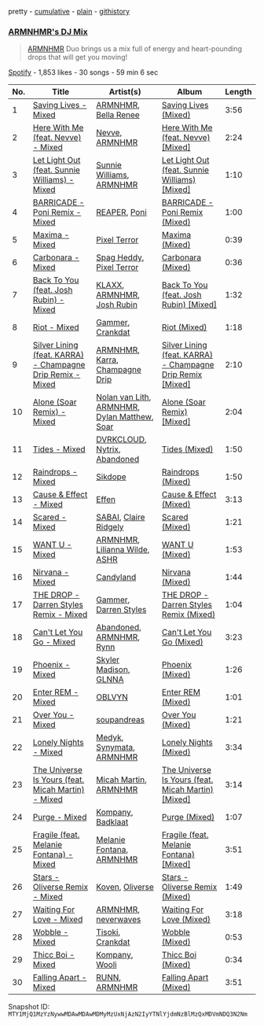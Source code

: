 pretty - [cumulative](/playlists/cumulative/37i9dQZF1DX2gO3SN574Ui.md) - [plain](/playlists/plain/37i9dQZF1DX2gO3SN574Ui) - [githistory](https://github.githistory.xyz/mackorone/spotify-playlist-archive/blob/main/playlists/plain/37i9dQZF1DX2gO3SN574Ui)

### [ARMNHMR's DJ Mix](https://open.spotify.com/playlist/37i9dQZF1DX2gO3SN574Ui)

> <a href="spotify:artist:0P2bZXPyjHYRW4guHVAFl1">ARMNHMR</a> Duo brings us a mix full of energy and heart\-pounding drops that will get you moving!

[Spotify](https://open.spotify.com/user/spotify) - 1,853 likes - 30 songs - 59 min 6 sec

| No. | Title | Artist(s) | Album | Length |
|---|---|---|---|---|
| 1 | [Saving Lives \- Mixed](https://open.spotify.com/track/4YsXAr0KTTBBVPK0hvk5ru) | [ARMNHMR](https://open.spotify.com/artist/0P2bZXPyjHYRW4guHVAFl1), [Bella Renee](https://open.spotify.com/artist/7od8NRvfdfAanx6IcY7JSa) | [Saving Lives \(Mixed\)](https://open.spotify.com/album/4i9wY2Wp6YYGgvwPASkku1) | 3:56 |
| 2 | [Here With Me \(feat\. Nevve\) \- Mixed](https://open.spotify.com/track/7xQ1OT1XIyRZGR2J0uNiSd) | [Nevve](https://open.spotify.com/artist/3RTklnRcfHgkQJwFpgOq3t), [ARMNHMR](https://open.spotify.com/artist/0P2bZXPyjHYRW4guHVAFl1) | [Here With Me \(feat\. Nevve\) \[Mixed\]](https://open.spotify.com/album/06OLFVjCBUY5bnoM7YpP13) | 2:24 |
| 3 | [Let Light Out \(feat\. Sunnie Williams\) \- Mixed](https://open.spotify.com/track/59LttYFcZRfDJepkHT7q4c) | [Sunnie Williams](https://open.spotify.com/artist/0q42tvGkKY23v8GJw5rC2q), [ARMNHMR](https://open.spotify.com/artist/0P2bZXPyjHYRW4guHVAFl1) | [Let Light Out \(feat\. Sunnie Williams\) \[Mixed\]](https://open.spotify.com/album/52F9gD5LnGuapDLx0I8Hw9) | 1:10 |
| 4 | [BARRICADE \- Poni Remix \- Mixed](https://open.spotify.com/track/1lP55DYv6CcjGp0Jz7DhFb) | [REAPER](https://open.spotify.com/artist/24kY0bUku58QhWv5WFFXaf), [Poni](https://open.spotify.com/artist/3a6qES5elZUR1LIpUq2ERm) | [BARRICADE \- Poni Remix \(Mixed\)](https://open.spotify.com/album/3IGGCw5AKS56z5vg0I9x8R) | 1:00 |
| 5 | [Maxima \- Mixed](https://open.spotify.com/track/3hgPDoCGiTHIBrg7cPgvit) | [Pixel Terror](https://open.spotify.com/artist/3DajvNySJjylWpCSeXefFm) | [Maxima \(Mixed\)](https://open.spotify.com/album/0o6s0OK6dhozeBX6ARJPDz) | 0:39 |
| 6 | [Carbonara \- Mixed](https://open.spotify.com/track/29Vaom1NyNjehYBK8gCJV6) | [Spag Heddy](https://open.spotify.com/artist/043Bey7ngSGRFpJftAlKpi), [Pixel Terror](https://open.spotify.com/artist/3DajvNySJjylWpCSeXefFm) | [Carbonara \(Mixed\)](https://open.spotify.com/album/3JooXuLaGVJFNzyQz1OQqI) | 0:36 |
| 7 | [Back To You \(feat\. Josh Rubin\) \- Mixed](https://open.spotify.com/track/4r4KZNxew0vZkjq14o2pSg) | [KLAXX](https://open.spotify.com/artist/1sg1SPREm84p1TlfjABfnp), [ARMNHMR](https://open.spotify.com/artist/0P2bZXPyjHYRW4guHVAFl1), [Josh Rubin](https://open.spotify.com/artist/7e1qyhWgdVEnEjG7Sbb5W0) | [Back To You \(feat\. Josh Rubin\) \[Mixed\]](https://open.spotify.com/album/3RcgJJv8abRVvM44R3oHEN) | 1:32 |
| 8 | [Riot \- Mixed](https://open.spotify.com/track/47rcqeZLZO7Elfn4aUmHmM) | [Gammer](https://open.spotify.com/artist/5nd7jnne7zbsV2J5jBKNOY), [Crankdat](https://open.spotify.com/artist/5lCekoJW9jNq01B1wiqdAb) | [Riot \(Mixed\)](https://open.spotify.com/album/5qrT7OwZTVqxTmZyxNd2mm) | 1:18 |
| 9 | [Silver Lining \(feat\. KARRA\) \- Champagne Drip Remix \- Mixed](https://open.spotify.com/track/1rPoJDp5oRYuYS0K0DVSW0) | [ARMNHMR](https://open.spotify.com/artist/0P2bZXPyjHYRW4guHVAFl1), [Karra](https://open.spotify.com/artist/24CzPFC4y3bM4AkUnZfuAU), [Champagne Drip](https://open.spotify.com/artist/3mVwDyQRNVMy3ZNuTabf6f) | [Silver Lining \(feat\. KARRA\) \- Champagne Drip Remix \[Mixed\]](https://open.spotify.com/album/3uSeROmji1CDD1bAfPdghb) | 2:10 |
| 10 | [Alone \(Soar Remix\) \- Mixed](https://open.spotify.com/track/4EiLwLv7ouai232kimg105) | [Nolan van Lith](https://open.spotify.com/artist/1xdeCF6RglHDkz8FSQhTm4), [ARMNHMR](https://open.spotify.com/artist/0P2bZXPyjHYRW4guHVAFl1), [Dylan Matthew](https://open.spotify.com/artist/6d0ZjIp5L7Ygy2l02HskRX), [Soar](https://open.spotify.com/artist/3HCdCKVvXJakGRbVRO5OTa) | [Alone \(Soar Remix\) \[Mixed\]](https://open.spotify.com/album/0kcmDIC8lUd3W3PA6uCrXE) | 2:04 |
| 11 | [Tides \- Mixed](https://open.spotify.com/track/6HR5oLPmdW6oJ9ITYz1i0n) | [DVRKCLOUD](https://open.spotify.com/artist/3d5iL1jm2HGMJS1woaIohE), [Nytrix](https://open.spotify.com/artist/1s8cu0X2A5YDwCLRN8AjFa), [Abandoned](https://open.spotify.com/artist/1qs72LBhNBAQGwxFAnlo0x) | [Tides \(Mixed\)](https://open.spotify.com/album/2kRh5Om2Dbt5JYzxnYR5Hg) | 1:50 |
| 12 | [Raindrops \- Mixed](https://open.spotify.com/track/559lWhP7aUmgYt9K5Jbj7b) | [Sikdope](https://open.spotify.com/artist/3EXfNuPuR3OFEdlyoSutcG) | [Raindrops \(Mixed\)](https://open.spotify.com/album/3vQBdWYYc2vYDwd50C4xzc) | 1:50 |
| 13 | [Cause & Effect \- Mixed](https://open.spotify.com/track/484TRYYGgeYGi9n32cHKKl) | [Effen](https://open.spotify.com/artist/00YJhc8CRJsLZQuMR7QWv8) | [Cause & Effect \(Mixed\)](https://open.spotify.com/album/2ixGH3RNH4DNy1bfOC9FwZ) | 3:13 |
| 14 | [Scared \- Mixed](https://open.spotify.com/track/7v7I3lclrtiejGHsFoB9Ih) | [SABAI](https://open.spotify.com/artist/4OaSyxqlkp7aVpAZwF02QZ), [Claire Ridgely](https://open.spotify.com/artist/0OE65qjIKHqSyU7YWpOQrv) | [Scared \(Mixed\)](https://open.spotify.com/album/1kbSbIlIFUb6lUYCCuRXjY) | 1:21 |
| 15 | [WANT U \- Mixed](https://open.spotify.com/track/6Pe2zcVYp302HSemCr9yr7) | [ARMNHMR](https://open.spotify.com/artist/0P2bZXPyjHYRW4guHVAFl1), [Lilianna Wilde](https://open.spotify.com/artist/0Dt97GvTO4dxdBYqyxLwLY), [ASHR](https://open.spotify.com/artist/29zGrq344VFRdjeg1RyrdS) | [WANT U \(Mixed\)](https://open.spotify.com/album/4M1dUCer8UVD7gXNvtzvun) | 1:53 |
| 16 | [Nirvana \- Mixed](https://open.spotify.com/track/6SZ1s4M9DFQWG4E1SrMaR8) | [Candyland](https://open.spotify.com/artist/3wzxasxU7kQxHPr0ky5rJq) | [Nirvana \(Mixed\)](https://open.spotify.com/album/6zw4zyjkeLGJ1I9p6tt0LE) | 1:44 |
| 17 | [THE DROP \- Darren Styles Remix \- Mixed](https://open.spotify.com/track/0c6Dm1F4f1n4bYvMaBGPDo) | [Gammer](https://open.spotify.com/artist/5nd7jnne7zbsV2J5jBKNOY), [Darren Styles](https://open.spotify.com/artist/2gZzTzeACSwFqkMroVxmnm) | [THE DROP \- Darren Styles Remix \(Mixed\)](https://open.spotify.com/album/6vygFAWAwweIguzn7oSLEA) | 1:04 |
| 18 | [Can't Let You Go \- Mixed](https://open.spotify.com/track/22qcvFMqcyifihHjXJwu3l) | [Abandoned](https://open.spotify.com/artist/1qs72LBhNBAQGwxFAnlo0x), [ARMNHMR](https://open.spotify.com/artist/0P2bZXPyjHYRW4guHVAFl1), [Rynn](https://open.spotify.com/artist/4aOOnr90lZUhyGcEgmtgcl) | [Can't Let You Go \(Mixed\)](https://open.spotify.com/album/1oYVekPiI96uHg0WHPBQEe) | 3:23 |
| 19 | [Phoenix \- Mixed](https://open.spotify.com/track/16reOZg7E6RVzAcBHZtqU2) | [Skyler Madison](https://open.spotify.com/artist/6niUPn9Tqcb6KdXkGvbMR9), [GLNNA](https://open.spotify.com/artist/3X4wc5UBBeJBehpL1E8hQG) | [Phoenix \(Mixed\)](https://open.spotify.com/album/5NzZdtiVpUmSW1pY53X00k) | 1:26 |
| 20 | [Enter REM \- Mixed](https://open.spotify.com/track/2SGSkteDBzdzzN9RHLHNH5) | [OBLVYN](https://open.spotify.com/artist/6K47OYDcLTBRebTJGDtedF) | [Enter REM \(Mixed\)](https://open.spotify.com/album/2SDm097X7sPBr6aAgGs3jA) | 1:01 |
| 21 | [Over You \- Mixed](https://open.spotify.com/track/2gjkR5SlCgMvUYCBM3B6UB) | [soupandreas](https://open.spotify.com/artist/5dPMuKQtWLLl1Thw1Bf8h9) | [Over You \(Mixed\)](https://open.spotify.com/album/424ldI7tVy7z6mzdFSENCG) | 1:21 |
| 22 | [Lonely Nights \- Mixed](https://open.spotify.com/track/6LWe213MmceHAtm58VSl4N) | [Medyk](https://open.spotify.com/artist/7vbAs9frQTkhTyOWWIwsSL), [Synymata](https://open.spotify.com/artist/6mLoXZQPyVJgzOqKLkJQoC), [ARMNHMR](https://open.spotify.com/artist/0P2bZXPyjHYRW4guHVAFl1) | [Lonely Nights \(Mixed\)](https://open.spotify.com/album/2UKFAyLw3m8BxXVj6wQQ9E) | 3:34 |
| 23 | [The Universe Is Yours \(feat\. Micah Martin\) \- Mixed](https://open.spotify.com/track/5blzxJ9GMsKCCvFLTS1Wj8) | [Micah Martin](https://open.spotify.com/artist/4i8u1FZVapjZBcCyyrAnU3), [ARMNHMR](https://open.spotify.com/artist/0P2bZXPyjHYRW4guHVAFl1) | [The Universe Is Yours \(feat\. Micah Martin\) \[Mixed\]](https://open.spotify.com/album/5aJHF2T0oWr2UZUmoqiM6b) | 3:14 |
| 24 | [Purge \- Mixed](https://open.spotify.com/track/1ITGoaXN9W5SyYJmRlBDgC) | [Kompany](https://open.spotify.com/artist/7dtX3ykcuyVmts2HQnWgSP), [Badklaat](https://open.spotify.com/artist/4AgEF49juDBIfJUoPCPncc) | [Purge \(Mixed\)](https://open.spotify.com/album/7xbEYEtSYZ4PW8cpH2VXms) | 1:07 |
| 25 | [Fragile \(feat\. Melanie Fontana\) \- Mixed](https://open.spotify.com/track/6pUeMYrouP1NMcreU5ZazX) | [Melanie Fontana](https://open.spotify.com/artist/2CFNHBel5Q4lnOlXiOM09z), [ARMNHMR](https://open.spotify.com/artist/0P2bZXPyjHYRW4guHVAFl1) | [Fragile \(feat\. Melanie Fontana\) \[Mixed\]](https://open.spotify.com/album/4OvK2Gdz8VKTimzeRPVISy) | 3:51 |
| 26 | [Stars \- Oliverse Remix \- Mixed](https://open.spotify.com/track/6nDTfxR4UEJRbjet4i3a2E) | [Koven](https://open.spotify.com/artist/3UCbp6D1lvILlxRJT9LnFa), [Oliverse](https://open.spotify.com/artist/3fFMSweDNwFGyHcxjN7MWp) | [Stars \- Oliverse Remix \(Mixed\)](https://open.spotify.com/album/3qjXrTOdVfwIqSLctSqhUL) | 1:49 |
| 27 | [Waiting For Love \- Mixed](https://open.spotify.com/track/4wdrlgQpgrRPSiHHJ3uTha) | [ARMNHMR](https://open.spotify.com/artist/0P2bZXPyjHYRW4guHVAFl1), [neverwaves](https://open.spotify.com/artist/2js39lyEUjoD0x3VxshU5o) | [Waiting For Love \(Mixed\)](https://open.spotify.com/album/7i9Rl9UyAG1GE9PE2egidc) | 3:18 |
| 28 | [Wobble \- Mixed](https://open.spotify.com/track/6RekGx6mpaAzfsaw1X44Jx) | [Tisoki](https://open.spotify.com/artist/0XW7mqhbaQnRtHmwfAVg64), [Crankdat](https://open.spotify.com/artist/5lCekoJW9jNq01B1wiqdAb) | [Wobble \(Mixed\)](https://open.spotify.com/album/7BsullfZ52mEbEOsSjJzkt) | 0:53 |
| 29 | [Thicc Boi \- Mixed](https://open.spotify.com/track/1DDKVGvGoSvVJnk9GPm3oY) | [Kompany](https://open.spotify.com/artist/7dtX3ykcuyVmts2HQnWgSP), [Wooli](https://open.spotify.com/artist/1Uyqa2sdHm1bL5JK4IC4zc) | [Thicc Boi \(Mixed\)](https://open.spotify.com/album/6YiD64DlKn2r62cB1isrJ9) | 0:34 |
| 30 | [Falling Apart \- Mixed](https://open.spotify.com/track/1wXh0quNe8SILSow1SdsWc) | [RUNN](https://open.spotify.com/artist/3l0H4QNiYYNdIsnZ4JgJAg), [ARMNHMR](https://open.spotify.com/artist/0P2bZXPyjHYRW4guHVAFl1) | [Falling Apart \(Mixed\)](https://open.spotify.com/album/5Lu5u0WFUcXftpbxltH4dg) | 3:51 |

Snapshot ID: `MTY1MjQ1MzYzNywwMDAwMDAwMDMyMzUxNjAzN2IyYTNlYjdmNzBlMzQxMDVmNDQ3N2Nm`
